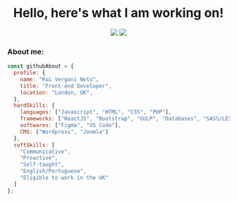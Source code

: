 <h1 align="center">
  Hello, here's what I am working on!
</h1>

<p align="center">   
  <a href="mailto:ruiverganineto@gmail.com" target="_blank"><img src="https://img.shields.io/badge/Gmail-D14836?style=for-the-badge&logo=gmail&logoColor=white"></a>
  <a href="https://www.linkedin.com/in/ruivergani" target="_blank"><img src="https://img.shields.io/badge/LinkedIn-0077B5?style=for-the-badge&logo=linkedin&logoColor=white"></a> 
</p>



### About me:

```javascript
const githubAbout = {
  profile: {
    name: "Rui Vergani Neto",
    title: "Front-end Developer",
    location: "London, UK",
  },
  hardSkills: {
    languages: ["Javascript", "HTML", "CSS", "PHP"],
    frameworks: ["ReactJS", "Bootstrap", "GULP", "Databases", "SASS/LESS", "BEM naming"],
    softwares: ["Figma", "VS Code"],
    CMS: ["Wordpress", "Joomla"]
  },
  softSkills: [
    "Communicative",
    "Proactive",
    "Self-taught",
    "English/Portuguese",
    "Eligible to work in the UK"
  ]
};
```
